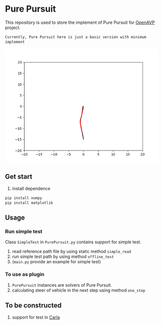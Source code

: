 # Pure Pursuit
This repository is used to store the implement of Pure Pursuit for [OpenAVP](https://github.com/OpenAVP) project.
```angular2html
Currently, Pure Pursuit here is just a basic version with minimum implement
```

![image](./pic/example.png)

## Get start
1. install dependence
```shell
pip install numpy
pip install matplotlib
```

## Usage
### Run simple test
Class `SimpleTest` in `PurePursuit.py` contains support for simple test.
1. read reference path file by using static method `simple_read`
2. run simple test path by using method `offline_test`
3. (`main.py` provide an example for simple test)

### To use as plugin
1. `PurePursuit` instances are solvers of Pure Pursuit.
2. calculating steer of vehicle in the next step using method `one_step`

## To be constructed
1. support for test in [Carla](https://github.com/OpenAVP/CARLA-Server)
